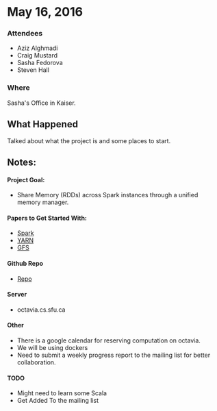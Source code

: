# May 16, 2016

### Attendees

* Aziz Alghmadi
* Craig Mustard
* Sasha Fedorova
* Steven Hall

### Where

Sasha's Office in Kaiser.

## What Happened

Talked about what the project is and some places to start.

## Notes:

#### Project Goal:

* Share Memory (RDDs) across Spark instances through a unified memory manager.

#### Papers to Get Started With:

* [Spark]
* [YARN]
* [GFS]

#### Github Repo

* [Repo]

#### Server

* octavia.cs.sfu.ca

#### Other

* There is a google calendar for reserving computation on octavia.
* We will be using dockers
* Need to submit a weekly progress report to the mailing list for better
collaboration.

#### TODO

* Might need to learn some Scala
* Get Added To the mailing list


[Spark]: http://www-bcf.usc.edu/~minlanyu/teach/csci599-fall12/papers/nsdi_spark.pdf
[YARN]: http://www.socc2013.org/home/program/a5-vavilapalli.pdf
[GFS]: http://www.socc2013.org/home/program/a5-vavilapalli.pdf
[Repo]: https://github.com/craiig/docker-bigdata-cluster
